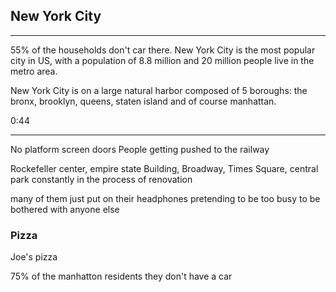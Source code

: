 ## New York City

<hr>

55% of the households don't car there.
New York City is the most popular city in US, with a population of 8.8 million and 20 million people live in the metro area.

New York City is on a large natural harbor composed of 5 boroughs: the bronx, brooklyn, queens, staten island and of course manhattan.

0:44

<hr>


No platform screen doors
People getting pushed to the railway

Rockefeller center, empire state Building, Broadway, Times Square, central park
constantly in the process of renovation

many of them just put on their headphones pretending to be too busy to be bothered with anyone else

### Pizza

Joe's pizza


75% of the manhatton residents they don't have a car


